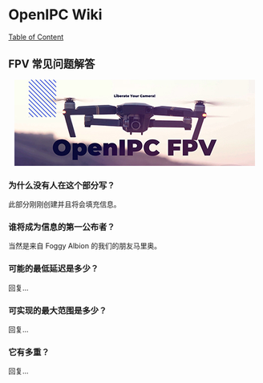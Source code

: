 # OpenIPC Wiki
[Table of Content](../README.md)

FPV 常见问题解答 
----------------------------------

<p align="center">
  <img src="https://github.com/OpenIPC/wiki/blob/master/images/fpv-logo.jpg?raw=true" alt="Logo"/>
</p>

### 为什么没有人在这个部分写？

此部分刚刚创建并且将会填充信息。

### 谁将成为信息的第一公布者？

当然是来自 Foggy Albion 的我们的朋友马里奥。

### 可能的最低延迟是多少？

回复...

### 可实现的最大范围是多少？

回复...

### 它有多重？

回复...


